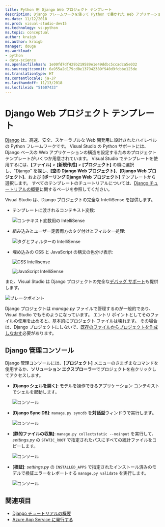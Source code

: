 ```yaml
---
title: Python 用 Django Web プロジェクト テンプレート
description: Django フレームワークを使って Python で書かれた Web アプリケーション用の Visual Studio テンプレートの概要です。
ms.date: 11/12/2018
ms.prod: visual-studio-dev15
ms.technology: vs-python
ms.topic: conceptual
author: kraigb
ms.author: kraigb
manager: douge
ms.workload:
- python
- data-science
ms.openlocfilehash: 1e00fd7df429b219589e1e49ddbc5ccadca5e032
ms.sourcegitcommit: 6a955a2d179cd0e137942389f940d9fcbbe125de
ms.translationtype: HT
ms.contentlocale: ja-JP
ms.lasthandoff: 11/13/2018
ms.locfileid: "51607433"
---
```

# <a name="django-web-project-template"></a>Django Web プロジェクト テンプレート

[Django](https://www.djangoproject.com/) は、高速、安全、スケーラブルな Web 開発用に設計されたハイレベルの Python フレームワークです。 Visual Studio の Python サポートには、Django ベースの Web アプリケーションの構造を設定するためのプロジェクト テンプレートがいくつか用意されています。 Visual Studio でテンプレートを使用するには、**[ファイル]** > **[新規作成]** > **[プロジェクト]** の順に選択し、"Django" を探し、**[空の Django Web プロジェクト]**、**[Django Web プロジェクト]**、および **[ポーリング Django Web プロジェクト]** テンプレートから選択します。 すべてのテンプレートのチュートリアルについては、[Django チュートリアルの概要](learn-django-in-visual-studio-step-01-project-and-solution.md)に関するページを参照してください。

Visual Studio は、Django プロジェクトの完全な IntelliSense を提供します。

- テンプレートに渡されるコンテキスト変数:

    ![コンテキスト変数用の IntelliSense](media/template-django-intellisense.png)

- 組み込みとユーザー定義両方のタグ付けとフィルター処理:

    ![タグとフィルターの IntelliSense](media/template-django-intellisense-filter.png)

- 埋め込みの CSS と JavaScript の構文の色分け表示:

    ![CSS Intellisense](media/template-django-intellisense-css.png)

    ![JavaScript IntelliSense](media/template-django-intellisense-js.png)

また、Visual Studio は Django プロジェクトの完全な[デバッグ サポート](debugging-python-in-visual-studio.md)も提供します。 

![ブレークポイント](media/template-django-debugging.png)

Django プロジェクトは *manage.py* ファイルで管理するのが一般的であり、Visual Studio でもそのようになっています。 エントリ ポイントとしてそのファイルの使用を止めると、基本的にプロジェクト ファイルは壊れます。 その場合は、Django プロジェクトにしないで、[既存のファイルからプロジェクトを作成しなおす](managing-python-projects-in-visual-studio.md#create-a-project-from-existing-files)必要があります。

## <a name="django-management-console"></a>Django 管理コンソール

Django 管理コンソールには、**[プロジェクト]** メニューのさまざまなコマンドを使用するか、**ソリューション エクスプローラー**でプロジェクトを右クリックしてアクセスします。

- **[Django シェルを開く]**: モデルを操作できるアプリケーション コンテキストでシェルを起動します。

    ![コンソール](media/template-django-console-shell.png)

- **[Django Sync DB]**: `manage.py syncdb` を**対話型**ウィンドウで実行します。

    ![コンソール](media/template-django-console-sync-db.png)

- **[静的ファイルの収集]**: `manage.py collectstatic --noinput` を実行して、*settings.py* の `STATIC_ROOT` で指定されたパスにすべての統計ファイルをコピーします。

    ![コンソール](media/template-django-console-collect-static.png)

- **[検証]**: *settings.py* の `INSTALLED_APPS` で指定されたインストール済みのモデルで検証エラーをレポートする `manage.py validate` を実行します。

    ![コンソール](media/template-django-console-validate.png)

## <a name="see-also"></a>関連項目

- [Django チュートリアルの概要](learn-django-in-visual-studio-step-01-project-and-solution.md)
- [Azure App Service に発行する](publishing-python-web-applications-to-azure-from-visual-studio.md)
